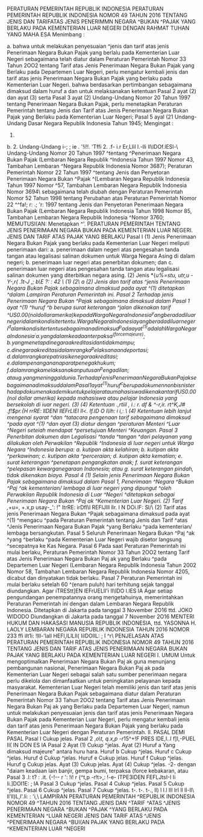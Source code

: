  PERATURAN PEMERINTAH REPUBLIK INDONESIA PERATURAN PEMERINTAH REPUBLIK INDONESIA NOMOR 49 TAHUN 2016 TENTANG JENIS DAN TARIFATAS JENIS PENERIMMN NEGARA ^BUKAN ^PAJAK YANG BERLAKU PADA KEMENTERIAN LUAR NEGERI
DENGAN RAHMAT TUHAN YANG MAHA ESA
Menimbang :

a. bahwa untuk melakukan penyesuaian ^jenis dan tarif atas jenis Penerimaan Negara Bukan Pajak yang berlalu pada Kementerian Luar Negeri sebagaimana telah diatur dalam Peraturan Pemerintah Nomor 33 Tahun 2OO2 tentang Tarif atas Jenis Penerimaan Negara Bukan Pajak yang Berlaku pada Departemen Luar Negeri, perlu mengatur kembali jenis dan tarif atas jenis Penerimaan Negara Bukan Pajak yang berlaku pada Kementerian Luar Negeri. bahwa berdasarkan pertimbangan sebagaimana dimaksud dalam huruf a dan untuk melaksanakan ketentuan Pasal 2 ayat (2) dan ayat (3) serta Pasal 3 ayat (2) Undang-Undang Nomor 20 Tahun 1997 tentang Penerimaan Negara Bukan Pajak, perlu menetapkan Peraturan Pemerintah tentang Jenis dan Tarif atas Jenis Penerimaan Negara Bukan Pajak yang Berlaku pada Kementerian Luar Negeri; Pasal 5 ayal (21 Undang-Undang Dasar Negara Republik Indonesia Tahun 1945;
Mengingat :

1.
b.
2. Undang-Undang i-; ; ie . '!i!!. 'Tffi 2.
.f- i.r Er,Llil l.-lli Il\lDOf.lESl-\ Undang-Undang Nomor 20 Tahun 1997 ^tentang ^Penerimaan Negara Bukan Pajak (Lembaran Negara Republik ^Indonesia Tahun 1997 Nomor 43, Tambahan Lembaran ^Negara Republik Indonesia Nomor 3687); Peraturan Pemerintah Nomor 22 Tahun 1997 ^tentang Jenis dan Penyetoran Penerimaan Negara Bukan ^Pajak ^(Lembaran Negara Republik Indonesia Tahun 1997 Nomor ^57, Tambahan Lembaran Negara Republik Indonesia Nomor 3694\ sebagaimana telah diubah dengan Peraturan Pemerintah Nomor 52 Tahun 1998 tentang Perubahan atas Peraturan Pemerintah Nomor 22 ^^fa!; r:
.; 'r: 1997 tentang Jenis dan Penyetoran Penerimaan Negara Bukan Pajak (Lembaran Negara Republik Indonesia Tahun 1998 Nomor 85, Tambahan Lembaran Negara Republik Indonesia ^Nomor 3760\; MEMUTUSI(AN: Menetapkan ^'. PERATURAN PEMERINTAH TENTANG JENIS PENERIMAAN NEGARA BUKAN PADA KEMENTERIAN LUAR NEGERI. JENIS DAN TARIF ATAS PAJAK YANG BERLAKU
Pasal I
(1) Jenis Penerimaan Negara Bukan Pajak yang berlaku pada Kementerian Luar Negeri meliputi penerimaan dari:
a. penerimaan dalam negeri atas pengesahan tanda tangan atau legalisasi salinan dokumen untuk Warga Negara Asing di dalam negeri;
b. penerimaan luar negeri atas penerbitan dokumen; dan
c. penerimaan luar negeri atas pengesahan tanda tangan atau legalisasi salinan dokumen yang diterbitkan negara asing.
(2) Jenis *{*u%=stu, utr,u -Y-,r( .1t-J ,; b\E ?: : 42 \ (1) (2\ a (2) Jenis dan tarif atas ^jenis Penerimaan Negara Bukan Pajak sebagaimana dimaksud pada ayat ^(1) ditetapkan ^dalam Lampiran Peraturan Pemerintah ini.
Pasal 2
Terhadap jenis Penerimaan Negara Bukan ^Pajak sebagaimana dimaksud dalam Pasal 1 ayat ^(1) ^huruf ^b berupa surat keterangan ^jalan dikenakan tarif ^US$0.00 (nol dollar amerika) kepada Warga Negara Indonesia ^yang berada di luar negeri dalam kondisi tertentu. Warga Negara Indonesia yang berada di luar negeri ^dalam kondisi tertentu sebagaimana dimaksud ^pada ayat ^(1) adalah Warga Negara Indonesia ^:
a. yang dalam keadaan terpaksa ^(force majeure);
b. yang menetap di negara akreditasi dan tidak mampu;
c. di negara akreditasi dalam rangka ^pelaksanaan deportasi;
d. dalam rangka repatriasi ke negara akreditasi;
e. dalam penanganan aparat penegak hukum;
f. dalam rangka melaksanakan putusan ^pengadilan; atau
g. yang meninggal dunia. Terhadap ^jenis Penerimaan Negara Bukan Pajak sebagaimana dimaksud dalam Pasal 1 ayat ^(1) huruf ^c berupa dokumen non bisnis terhadap dokumen akademik untuk pelajar atau mahasiswa dikenakan tarif US$0.00 (nol dollar amerika) kepada mahasiswa atau pelajar Indonesia yang bersekolah di iuar negeri.
(3) (4) Ketentuan .,rtiil , i.:
r. df & ^-r,ir. rt^K,J# .f!$pr.{H rrRE: llDENl llEFrLlEI ll<. If.lD O l\lh: i i,: \ (4) Ketentuan lebih lanjut mengenai syarat ^dan ^tatacara pengenaan tarif sebagaimana dimaksud ^pada ayat ^(1) ^dan ayat (3) diatur dengan ^peraturan Menteri ^Luar ^Negeri seteiah mendapat ^persetujuan Menteri ^Keuangan.
Pasal 3
Penerbitan dokumen dan Legalisasi ^tanda ^tangan ^dari pelayanan yang dilakukan oleh Perwakilan ^Republik ^Indonesia di luar negeri untuk Warga Negara ^Indonesia berupa:
a. kutipan akta kelahiran;
b. kutipan akta ^perkawinan;
c. kutipan akta ^perceraian;
d. kutipan akta kematian;
e. surat keterangan ^penetapan pengangkatan anak;
f. surat keterangan ^pelepasan kewarganegaraan Indonesia; atau
g. surat keterangan pindah, tidak dikenakan biaya.
Pasal 4
(1) Selain jenis Penerimaan Negara Bukan Pajak sebagaimana dimaksud dalam Pasal 1, Penerimaan ^Negara ^Bukan ^Paj ^ak kementerian/ lembaga di luar negeri yang dipungut ^oleh Perwakilan Republik Indonesia di Luar ^Negeri ^ditetapkan sebagai Penerimaan Negara Bukan ^Paj ak ^Kementerian Luar Negeri.
(2) Tarif ,*+u\=\, +.x,p usay-_': !" ItrRE: irDfl\l REFlJlll llr. I N DOi.lF: Sl/\ (2) Tarif atas jenis Penerimaan Negara Bukan ^Pajak sebagaimana dimaksud pada ayat ^(1) ^mengacu ^pada Peraturan Pemerintah tentang Jenis dan Tarif ^atas ^Jenis Penerimaan Negara Bukan Pajak ^yang Berlaku ^pada kementerian/ lembaga bersangkutan.
Pasal 5
Seluruh Penerimaan Negara Bukan ^Paj ^ak ^yang ^berlaku ^pada Kementerian Luar Negeri wajib disetor langsung ^secepatnya ke Kas Negara.
Pasal 6
Pada saat Peraturan Pemerintah ini mulai berlaku, Peraturan Pemerintah Nomor 33 Tahun 2OO2 tentang Tarif atas Jenis Penerimaan Negara Bukan Paj ak yang Berlaku ^pada Departemen Luar Negeri (Lembaran Negara Republik Indonesia Tahun 2002 Nomor 58, Tambahan Lembaran Negara Republik Indonesia Nomor 4205\, dicabut dan dinyatakan tidak berlaku.
Pasal 7
Peraturan Pemerintah ini mulai berlaku setelah 60 ^(enam puluh) hari terhitung sejak tanggal diundangkan. Agar iTREStt]EN lEFrUELll'i II\lDO l.lES lA Agar setiap pengundangan penempatannya orang mengetahuinya, memerintahkan Peraturan Pemerintah ini dengan dalam Lembaran Negara Republik Indonesia. Ditetapkan di Jakarta pada tanggal 3 November 2O16 ttd. JOKO WIDODO Diundangkan di Jakarta pada tanggal 7 November 2O16 MENTERI HUKUM DAN HAKASASI MANUSIA REPUBLIK INDONESIA, ttd. YASONNA H. LAOLY LEMBARAN NEGARA REPUBLIK INDONESIA TAHUN 2016 NOMOR 233 ffi iIt1i: !lIl-'lall HEFl,lLlLIl( IilDOllL: ; I ^r\ PENJELASAN ATAS PERATURAN PEMERINTAH REPUBLIK INDONESIA NOMOR 49 TAHUN 2016 TENTANG JENIS DAN TARIF ATAS JENIS PENERIMAAN NEGARA BUKAN PAJAK YANG BERLAKU PADA KEMENTERIAN LUAR NEGERI I. UMUM Untuk mengoptimalkan Penerimaan Negara Bukan Paj ak guna menunjang pembangunan nasionai, Penerimaan Negara Bukan Paj ak pada Kementerian Luar Negeri sebagai salah satu sumber penerimaan negara perlu dikelola dan dimanfaatkan untuk peningkatan pelayanan kepada masyarakat. Kementerian Luar Negeri telah memiliki jenis dan tarif atas jenis Penerimaan Negara Bukan Pajak sebagaimana diatur dalam Peraturan Pemerintah Nomor 33 Tahun 2OO2 tentang Tarif atas Jenis Penerimaan Negara Bukan Paj ak yang Berlaku pada Departemen Luar Negeri, namun untuk melakukan penyesuaian jenis dan tarif atas jenis Penerimaan Negara Bukan Pajak pada Kementerian Luar Negeri, perlu mengatur kembali jenis dan tarif atas jenis Penerimaan Negara Bukan Pajak yang berlaku pada Kementerian Luar Negeri dengan Peraturan Pemerintah. II. PASAL DEMI PASAL
Pasal I
Cukup jelas.
Pasal 2
,*o\\t, q.x,p -r*15^+!F PRES IDE,I..I f]I,-PUEL II( IN DON ES IA
Pasal 2
Ayat (1) Cukup ^jelas. Ayat (2) Huruf a Yang dimaksud majeure\" antara huru hara. Huruf b Cukup ^jelas. Huruf c Cukup ^jelas. Huruf d Cukup ^jelas. Huruf e Cukup jelas. Huruf f Cukup ^jelas. Huruf g Cukup jelas. Ayat (3) Cukup jelas. Ayat (4) Cukup ^jelas. -2- dengan "daiam keadaan lain banjir, gempa bumi, terpaksa (force kebakaran, atau
Pasal 3
.l: t? :
.it. {-!-- r ': !i! r {^t,p -r!t>,: !-e- ITPE3IDEN FEFLJtsI-I Ii Ii.]DOI1E: ; IA Pasal 3 Cukup ^jelas. Pasal 4 Cukup ^jelas. Pasal 5 Cukup ^jelas. Pasal 6 Cukup ^jelas. Pasal 7 Cukup ^jelas. t-. t-. t-., ll) l l.l Ill lrI ll Il-ll\ ll'll)L,l'.li: : 'i,\ LAMPIRAN PERATURAN PEMERINTAH ^REPUBLIK INDONESIA NOMOR 49 ^TAHUN 2016 TENTANG JENIS DAN ^TARIF ^ATAS ^JENIS PENERIMAAN NEGARA ^BUKAN ^PAJAK ^YANG BERLAKU PADA KEMENTERIAN ^LUAR NEGERI JENIS DAN TARIF ATAS ^JENIS ^PENERIMAAN NEGARA ^BUI(AN PAJAK YANG BERLAKU PADA ^KEMENTERIAN LUAR ^NEGERI